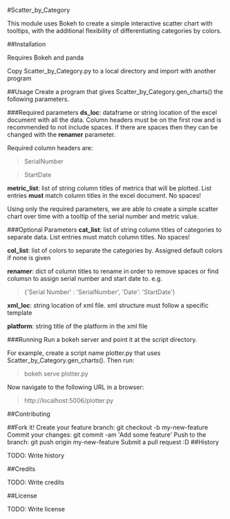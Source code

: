 #Scatter_by_Category

This module uses Bokeh to create a simple interactive scatter chart with tooltips, with the additional flexibility of differentiating categories by colors. 

##Installation

Requires Bokeh and panda

Copy Scatter_by_Category.py to a local directory and import with another program


##Usage
Create a program that gives Scatter_by_Category.gen_charts() the following parameters. 

###Required parameters
**ds_loc**: dataframe or string location of the excel document with all the data. Column headers must be on the first row and is recommended to not include spaces. If there are spaces then they can be changed with the **renamer** parameter.

Required column headers are: 
>SerialNumber

>StartDate

**metric_list**: list of string column titles of metrics that will be plotted. List entries **must** match column titles in the excel document. No spaces! 

Using only the required parameters, we are able to create a simple scatter chart over time with a tooltip of the serial number and metric value. 


###Optional Parameters
**cat_list**: list of string column titles of categories to separate data. List entries must match column titles. No spaces!

**col_list**: list of colors to separate the categories by. Assigned default colors if none is given

**renamer**: dict of column titles to rename in order to remove spaces or find columsn to assign serial number and start date to. e.g. 
>{'Serial Number' : 'SerialNumber', 'Date': 'StartDate'}

**xml_loc**: string location of xml file. xml structure must follow a specific template

**platform**: string title of the platform in the xml file

###Running
Run a bokeh server and point it at the script directory. 

For example, create a script name plotter.py that uses Scatter_by_Category.gen_charts().
Then run:
>bokeh serve plotter.py

Now navigate to the following URL in a browser:
>http://localhost:5006/plotter.py


##Contributing

##Fork it!
Create your feature branch: git checkout -b my-new-feature
Commit your changes: git commit -am 'Add some feature'
Push to the branch: git push origin my-new-feature
Submit a pull request :D
##History

TODO: Write history

##Credits

TODO: Write credits

##License

TODO: Write license
